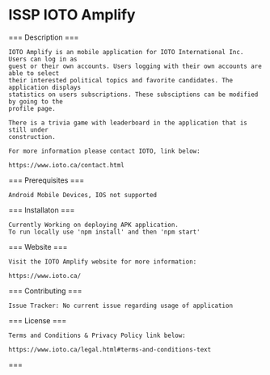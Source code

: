 # ISSP IOTO Amplify

=== Description ===

	IOTO Amplify is an mobile application for IOTO International Inc. Users can log in as 
	guest or their own accounts. Users logging with their own accounts are able to select 
	their interested political topics and favorite candidates. The application displays 
	statistics on users subscriptions. These subsciptions can be modified by going to the
	profile page.
	
	There is a trivia game with leaderboard in the application that is still under 
	construction.

	For more information please contact IOTO, link below:

	https://www.ioto.ca/contact.html

=== Prerequisites ===

	Android Mobile Devices, IOS not supported

=== Installaton ===

	Currently Working on deploying APK application.
	To run locally use 'npm install' and then 'npm start'

=== Website ===

	Visit the IOTO Amplify website for more information:

	https://www.ioto.ca/

=== Contributing ===

	Issue Tracker: No current issue regarding usage of application

=== License ===

	Terms and Conditions & Privacy Policy link below:
	
	https://www.ioto.ca/legal.html#terms-and-conditions-text

===
